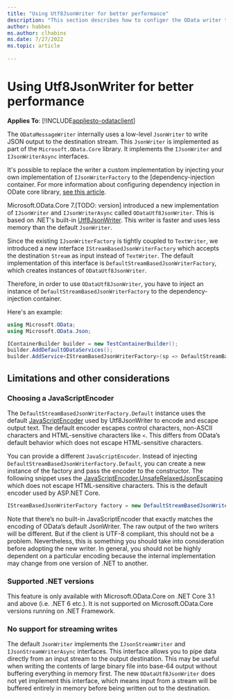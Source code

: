 ```yaml
---
title: "Using Utf8JsonWriter for better performance"
description: "This section describes how to configer the OData writer to use a Utf8JsonWriter-based writer for better performance."
author: habbes
ms.author: clhabins
ms.date: 7/27/2022
ms.topic: article
 
---
```


# Using Utf8JsonWriter for better performance

**Applies To**: [!INCLUDE[appliesto-odataclient](../../includes/appliesto-odatalib-v7.md)]

The `ODataMessageWriter` internally uses a low-level `JsonWriter` to write JSON output to the destination stream. This `JsonWriter` is implemented as part of the `Microsoft.OData.Core` library. It implements the `IJsonWriter` and `IJsonWriterAsync` interfaces.

It's possible to replace the writer a custom implementation by injecting your own implementation of `IJsonWriterFactory` to the [dependency-injection container. For more information about configuring dependency injection in ODate core library, [see this article](/odata/odatalib/di-support).

Microsoft.OData.Core 7.[TODO: version] introduced a new implementation of `IJsonWriter` and `IJsonWriterAsync` called `ODataUtf8JsonWriter`. This is based on .NET's built-in [Utf8JsonWriter](/dotnet/api/system.text.json.utf8jsonwriter). This writer is faster and uses less memory than the default `JsonWriter`.

Since the existing `IJsonWriterFactory` is tightly coupled to `TextWriter`, we introduced a new interface `IStreamBasedJsonWriterFactory` which accepts the destination `Stream` as input instead of `TextWriter`. The default implementation of this interface is `DefaultStreamBasedJsonWriterFactory`, which creates instances of `ODataUtf8JsonWriter`.

Therefore, in order to use `ODataUtf8JsonWriter`, you have to inject an instance of `DefaultStreamBasedJsonWriterFactory` to the dependency-injection container.

Here's an example:

```csharp
using Microsoft.OData;
using Microsoft.OData.Json;
```

```c#
IContainerBuilder builder = new TestContainerBuilder();
builder.AddDefaultODataServices();
builder.AddService<IStreamBasedJsonWriterFactory>(sp => DefaultStreamBasedJsonWriterFactory.Default);
```

## Limitations and other considerations

### Choosing a JavaScriptEncoder

The `DefaultStreamBasedJsonWriterFactory.Default` instance uses the default [JavaScriptEncoder](/dotnet/api/system.text.encodings.web.javascriptencoder.default) used by Utf8JsonWriter to encode and escape output text. The default encoder escapes control characters, non-ASCII characters and HTML-sensitive characters like `<`. This differs from OData’s default behavior which does not escape HTML-sensitive characters.

You can provide a different `JavaScriptEncoder`. Instead of injecting `DefaultStreamBasedJsonWriterFactory.Default`, you can create a new instance of the factory and pass the encoder to the constructor. The following snippet uses the [JavaScriptEncoder.UnsafeRelaxedJsonEscaping](/dotnet/api/system.text.encodings.web.javascriptencoder.unsaferelaxedjsonescaping) which does not escape HTML-sensitive characters. This is the default encoder used by ASP.NET Core.

```c#
IStreamBasedJsonWriterFactory factory = new DefaultStreamBasedJsonWriterFactory(JavaScriptEncoder.UnsafeRelaxedJsonEscaping);
```

Note that there’s no built-in JavaScriptEncoder that exactly matches the encoding of OData’s default JsonWriter. The raw output of the two writers will be different. But if the client is UTF-8 compliant, this should not be a problem. Nevertheless, this is something you should take into consideration before adopting the new writer. In general, you should not be highly dependent on a particular encoding because the internal implementation may change from one version of .NET to another.

### Supported .NET versions

This feature is only available with Microsoft.OData.Core on .NET Core 3.1 and above (i.e. .NET 6 etc.). It is not supported on Microsoft.OData.Core versions running on .NET Framework.

### No support for streaming writes

The default `JsonWriter` implements the `IJsonStreamWriter` and `IJsonStreamWriterAsync` interfaces. This interface allows you to pipe data directly from an input stream to the output destination. This may be useful when writing the contents of large binary file into base-64 output without buffering everything in memory first. The new `ODataUtf8JsonWriter` does not yet implement this interface, which means input from a stream will be buffered entirely in memory before being written out to the destination.
